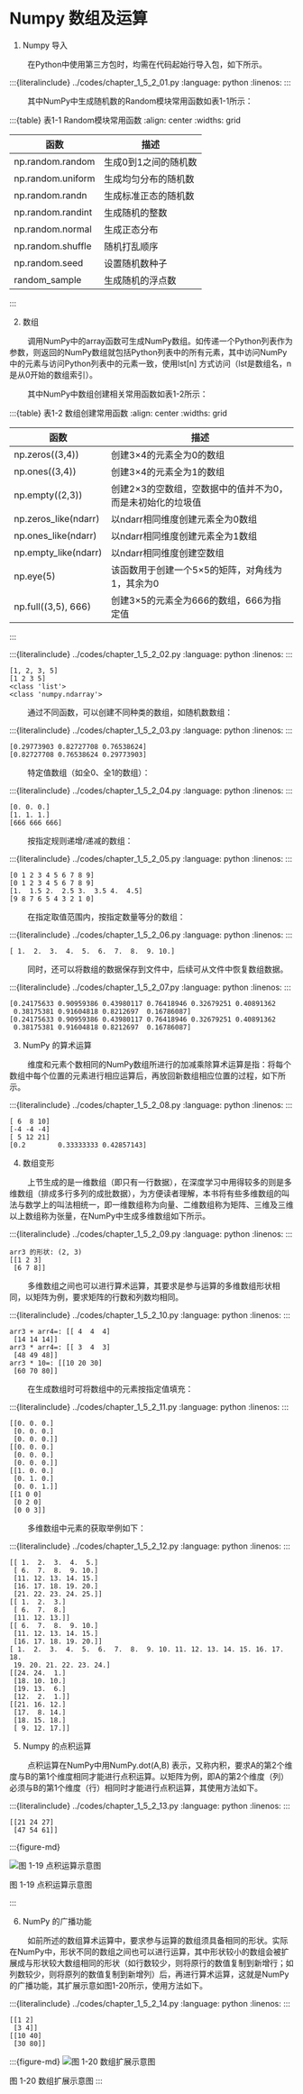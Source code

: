 # Numpy 数组及运算

1. Numpy 导入

&ensp;&ensp;&ensp;&ensp;
在Python中使用第三方包时，均需在代码起始行导入包，如下所示。

:::{literalinclude} ../codes/chapter_1_5_2_01.py
:language: python
:linenos:
:::

&ensp;&ensp;&ensp;&ensp;
其中NumPy中生成随机数的Random模块常用函数如表1-1所示：

:::{table} 表1-1 Random模块常用函数
:align: center
:widths: grid

| 函数                | 描述          |
|-------------------|-------------|
| np.random.random  | 生成0到1之间的随机数 |
| np.random.uniform | 生成均匀分布的随机数  |
| np.random.randn   | 生成标准正态的随机数  |
| np.random.randint | 生成随机的整数     |
| np.random.normal  | 生成正态分布      |
| np.random.shuffle | 随机打乱顺序      |
| np.random.seed    | 设置随机数种子     |
| random_sample     | 生成随机的浮点数    |

:::

2. 数组

&ensp;&ensp;&ensp;&ensp;
调用NumPy中的array函数可生成NumPy数组。如传递一个Python列表作为参数，则返回的NumPy数组就包括Python列表中的所有元素，其中访问NumPy中的元素与访问Python列表中的元素一致，使用lst[n]
方式访问（lst是数组名，n是从0开始的数组索引）。

&ensp;&ensp;&ensp;&ensp;
其中NumPy中数组创建相关常用函数如表1-2所示：

:::{table} 表1-2 数组创建常用函数
:align: center
:widths: grid

| 函数                    | 	描述                             |
|-----------------------|---------------------------------|
| np.zeros((3,4))	      | 创建3×4的元素全为0的数组                  |
| np.ones((3,4))	       | 创建3×4的元素全为1的数组                  |
| np.empty((2,3))	      | 创建2×3的空数组，空数据中的值并不为0，而是未初始化的垃圾值 |
| np.zeros_like(ndarr)	 | 以ndarr相同维度创建元素全为0数组             |
| np.ones_like(ndarr)	  | 以ndarr相同维度创建元素全为1数组             |
| np.empty_like(ndarr)	 | 以ndarr相同维度创建空数组                 |
| np.eye(5)	            | 该函数用于创建一个5×5的矩阵，对角线为1，其余为0      |
| np.full((3,5), 666)	  | 创建3×5的元素全为666的数组，666为指定值        |

:::

:::{literalinclude} ../codes/chapter_1_5_2_02.py
:language: python
:linenos:
:::

```text
[1, 2, 3, 5]
[1 2 3 5]
<class 'list'>
<class 'numpy.ndarray'>
```

&ensp;&ensp;&ensp;&ensp;
通过不同函数，可以创建不同种类的数组，如随机数数组：

:::{literalinclude} ../codes/chapter_1_5_2_03.py
:language: python
:linenos:
:::

```text
[0.29773903 0.82727708 0.76538624]
[0.82727708 0.76538624 0.29773903]
```

&ensp;&ensp;&ensp;&ensp;
特定值数组（如全0、全1的数组）：

:::{literalinclude} ../codes/chapter_1_5_2_04.py
:language: python
:linenos:
:::

```text
[0. 0. 0.]
[1. 1. 1.]
[666 666 666]
```

&ensp;&ensp;&ensp;&ensp;
按指定规则递增/递减的数组：

:::{literalinclude} ../codes/chapter_1_5_2_05.py
:language: python
:linenos:
:::

```text
[0 1 2 3 4 5 6 7 8 9]
[0 1 2 3 4 5 6 7 8 9]
[1.  1.5 2.  2.5 3.  3.5 4.  4.5]
[9 8 7 6 5 4 3 2 1 0]
```

&ensp;&ensp;&ensp;&ensp;
在指定取值范围内，按指定数量等分的数组：

:::{literalinclude} ../codes/chapter_1_5_2_06.py
:language: python
:linenos:
:::

```text
[ 1.  2.  3.  4.  5.  6.  7.  8.  9. 10.]
```

&ensp;&ensp;&ensp;&ensp;
同时，还可以将数组的数据保存到文件中，后续可从文件中恢复数组数据。

:::{literalinclude} ../codes/chapter_1_5_2_07.py
:language: python
:linenos:
:::

```text
[0.24175633 0.90959386 0.43980117 0.76418946 0.32679251 0.40891362
 0.38175381 0.91604818 0.8212697  0.16786087]
[0.24175633 0.90959386 0.43980117 0.76418946 0.32679251 0.40891362
 0.38175381 0.91604818 0.8212697  0.16786087]
```

3. NumPy 的算术运算

&ensp;&ensp;&ensp;&ensp;
维度和元素个数相同的NumPy数组所进行的加减乘除算术运算是指：将每个数组中每个位置的元素进行相应运算后，再放回新数组相应位置的过程，如下所示。


:::{literalinclude} ../codes/chapter_1_5_2_08.py
:language: python
:linenos:
:::

```text
[ 6  8 10]
[-4 -4 -4]
[ 5 12 21]
[0.2        0.33333333 0.42857143]
```


4. 数组变形

&ensp;&ensp;&ensp;&ensp;
上节生成的是一维数组（即只有一行数据），在深度学习中用得较多的则是多维数组（排成多行多列的成批数据），为方便读者理解，本书将有些多维数组的叫法与数学上的叫法相统一，即一维数组称为向量、二维数组称为矩阵、三维及三维以上数组称为张量，在NumPy中生成多维数组如下所示。

:::{literalinclude} ../codes/chapter_1_5_2_09.py
:language: python
:linenos:
:::

```text
arr3 的形状: (2, 3)
[[1 2 3]
 [6 7 8]]
```

&ensp;&ensp;&ensp;&ensp;
多维数组之间也可以进行算术运算，其要求是参与运算的多维数组形状相同，以矩阵为例，要求矩阵的行数和列数均相同。

:::{literalinclude} ../codes/chapter_1_5_2_10.py
:language: python
:linenos:
:::

```text
arr3 + arr4=: [[ 4  4  4]
 [14 14 14]]
arr3 * arr4=: [[ 3  4  3]
 [48 49 48]]
arr3 * 10=: [[10 20 30]
 [60 70 80]]
```

&ensp;&ensp;&ensp;&ensp;
在生成数组时可将数组中的元素按指定值填充：


:::{literalinclude} ../codes/chapter_1_5_2_11.py
:language: python
:linenos:
:::

```text
[[0. 0. 0.]
 [0. 0. 0.]
 [0. 0. 0.]]
[[0. 0. 0.]
 [0. 0. 0.]
 [0. 0. 0.]]
[[1. 0. 0.]
 [0. 1. 0.]
 [0. 0. 1.]]
[[1 0 0]
 [0 2 0]
 [0 0 3]]
```


&ensp;&ensp;&ensp;&ensp;
多维数组中元素的获取举例如下：

:::{literalinclude} ../codes/chapter_1_5_2_12.py
:language: python
:linenos:
:::

```text
[[ 1.  2.  3.  4.  5.]
 [ 6.  7.  8.  9. 10.]
 [11. 12. 13. 14. 15.]
 [16. 17. 18. 19. 20.]
 [21. 22. 23. 24. 25.]]
[[ 1.  2.  3.]
 [ 6.  7.  8.]
 [11. 12. 13.]]
[[ 6.  7.  8.  9. 10.]
 [11. 12. 13. 14. 15.]
 [16. 17. 18. 19. 20.]]
[ 1.  2.  3.  4.  5.  6.  7.  8.  9. 10. 11. 12. 13. 14. 15. 16. 17. 18.
 19. 20. 21. 22. 23. 24.]
[[24. 24.  1.]
 [18. 10. 10.]
 [19. 13.  6.]
 [12.  2.  1.]]
[[21. 16. 12.]
 [17.  8. 14.]
 [18. 15. 18.]
 [ 9. 12. 17.]]
```


5. Numpy 的点积运算

&ensp;&ensp;&ensp;&ensp;
点积运算在NumPy中用NumPy.dot(A,B)
表示，又称内积，要求A的第2个维度与B的第1个维度相同才能进行点积运算。以矩阵为例，即A的第2个维度（列）必须与B的第1个维度（行）相同时才能进行点积运算，其使用方法如下。


:::{literalinclude} ../codes/chapter_1_5_2_13.py
:language: python
:linenos:
:::

```text
[[21 24 27]
 [47 54 61]]
```

:::{figure-md}

<img src="../../_static/1/1.5/1-19.png" alt="图 1-19 点积运算示意图" >

图 1-19 点积运算示意图

:::

6. NumPy 的广播功能

&ensp;&ensp;&ensp;&ensp;
如前所述的数组算术运算中，要求参与运算的数组须具备相同的形状。实际在NumPy中，形状不同的数组之间也可以进行运算，其中形状较小的数组会被扩展成与形状较大数组相同的形状（如行数较少，则将原行的数值复制到新增行；如列数较少，则将原列的数值复制到新增列）后，再进行算术运算，这就是NumPy的广播功能，其扩展示意如图1-20所示，使用方法如下。


:::{literalinclude} ../codes/chapter_1_5_2_14.py
:language: python
:linenos:
:::

```text
[[1 2]
 [3 4]]
[[10 40]
 [30 80]]
```


:::{figure-md}
<img src="../../_static/1/1.5/1-20.png" alt="图 1-20 数组扩展示意图">

图 1-20 数组扩展示意图
:::

